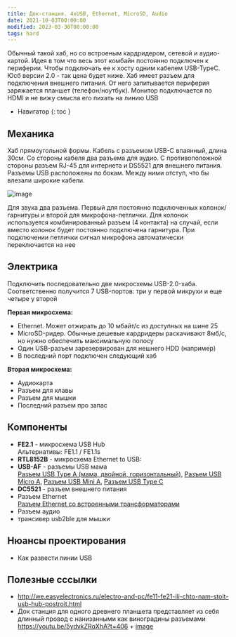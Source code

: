 ```yaml
---
title: Док-станция. 4xUSB, Ethernet, MicroSD, Audio
date: 2021-10-03T00:00:00
modified: 2023-03-30T00:00:00
tags: hard
---
```


Обычный такой хаб, но со встроеным кардридером, сетевой и аудио-картой. Идея в том что весь этот комбайн постоянно подключен к периферии. Чтобы подключать ее к хосту одним кабелем USB-TypeC. Юсб версии 2.0 - так цена будет ниже. Хаб имеет разъем для подключения внешнего питания. От него запитывается периферия заряжается планшет (телефон/ноутбук). Монитор подключается по HDMI и не вижу смысла его пихать на линию USB

- Навигатор
{: toc }

## Механика
Хаб прямоугольной формы. Кабель с разъемом USB-C впаянный, длина 30см. Со стороны кабеля два разъема для аудио. С противоположной стороны разъем RJ-45 для интернета и DS5521 для внешнего питания. Разъемы USB расположены по бокам. Между ними отступ, что бы влезали широкие кабели. 

![image](https://user-images.githubusercontent.com/17731587/228858617-0c51b713-e142-471d-932e-bf5ea887f98b.png)

Для звука два разъема. Первый для постоянно подключенных колонок/гарнитуры и второй для микрофона-петлички. Для колонок используется комбинированный разъем (4 контакта) на случай, если вместо колонок будет постоянно подключена гарнитура. При подключении петлички сигнал микрофона автоматически переключается на нее

## Электрика
Подключить последовательно две микросхемы USB-2.0-хаба. Соответственно получится 7 USB-портов: три у первой микрухи и еще четыре у второй  

**Первая микросхема:**
- Ethernet. Может отжирать до 10 мбайт/с из доступных на шине 25
- MicroSD-ридер. Обычные дешевые кардридеры раскачивают 8мб/с, но нужно обеспечить максимальную полосу
- Один USB-разъем зарезервирован для нешнего HDD (например)
- В последний порт подключен следующий хаб

**Вторая микросхема:**
- Аудиокарта
- Разъем для клавы
- Разъем для мышки
- Последний разъем про запас




## Компоненты
- **FE2.1** - микросхема USB Hub<br>
  Альтернативы: FE1.1 / FE1.1s
- **RTL8152B** - микросхема Ethernet to USB:
- **USB-AF** - разъемы USB мама<br>
  [Разъем USB Type A (мама, двойной, горизонтальный)](https://www.lcsc.com/product-detail/span-style-background-color-ff0-USB-span-Connectors_Jing-Extension-of-the-Electronic-Co-907-111A1022D10200_C12049.html),
  [Разъем USB Micro A](),
  [Разъем USB Mini A](),
  [Разъем USB Type C]()
- **DC5521** - разъем внешнего питания
- Разъем Ethernet<br>
  [Разъем Ethernet со встроенными трансформаторами](#)
- Разъем аудио
- трансивер usb2ble для мышки


## Нюансы проектирования
- Как развести линии USB


## Полезные сссылки
- <http://we.easyelectronics.ru/electro-and-pc/fe11-fe21-ili-chto-nam-stoit-usb-hub-postroit.html>
- Док станция для одного древнего планшета представляет из себя длинный провод с нанизанными как виноградины разъемами <https://youtu.be/5ydvkZRqXhA?t=406> + [image](https://user-images.githubusercontent.com/17731587/228510183-79c23663-8226-4183-94e6-a77d0ebc6f0a.png)
